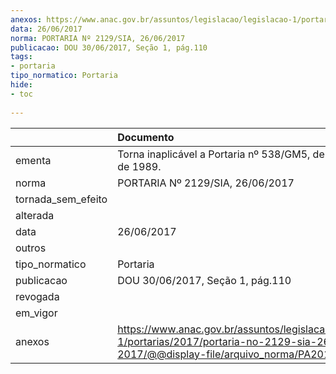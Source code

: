 ```yaml
---
anexos: https://www.anac.gov.br/assuntos/legislacao/legislacao-1/portarias/2017/portaria-no-2129-sia-26-06-2017/@@display-file/arquivo_norma/PA2017-2129.pdf
data: 26/06/2017
norma: PORTARIA Nº 2129/SIA, 26/06/2017
publicacao: DOU 30/06/2017, Seção 1, pág.110
tags:
- portaria
tipo_normatico: Portaria
hide: 
- toc 
 
---
```


|                    | Documento                                                                                                                                            |
|:-------------------|:-----------------------------------------------------------------------------------------------------------------------------------------------------|
| ementa             | Torna inaplicável a Portaria nº 538/GM5, de 7 de agosto de 1989.                                                                                     |
| norma              | PORTARIA Nº 2129/SIA, 26/06/2017                                                                                                                     |
| tornada_sem_efeito |                                                                                                                                                      |
| alterada           |                                                                                                                                                      |
| data               | 26/06/2017                                                                                                                                           |
| outros             |                                                                                                                                                      |
| tipo_normatico     | Portaria                                                                                                                                             |
| publicacao         | DOU 30/06/2017, Seção 1, pág.110                                                                                                                     |
| revogada           |                                                                                                                                                      |
| em_vigor           |                                                                                                                                                      |
| anexos             | https://www.anac.gov.br/assuntos/legislacao/legislacao-1/portarias/2017/portaria-no-2129-sia-26-06-2017/@@display-file/arquivo_norma/PA2017-2129.pdf |